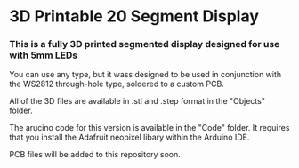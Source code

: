 # 3D Printable 20 Segment Display
### This is a fully 3D printed segmented display designed for use with 5mm LEDs
You can use any type, but it wass designed to be used in conjunction with the WS2812 through-hole type, soldered to a custom PCB.

All of the 3D files are available in .stl and .step format in the "Objects" folder.

The arucino code for this version is available in the "Code" folder. It requires that you install the Adafruit neopixel libary within the Arduino IDE. 

PCB files will be added to this repository soon.

